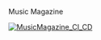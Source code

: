 Music Magazine

[![MusicMagazine_CI_CD](https://github.com/lukianchenko/music-magazine/actions/workflows/ci_cd.yml/badge.svg?branch=dev)](https://github.com/lukianchenko/music-magazine/actions/workflows/ci_cd.yml)
